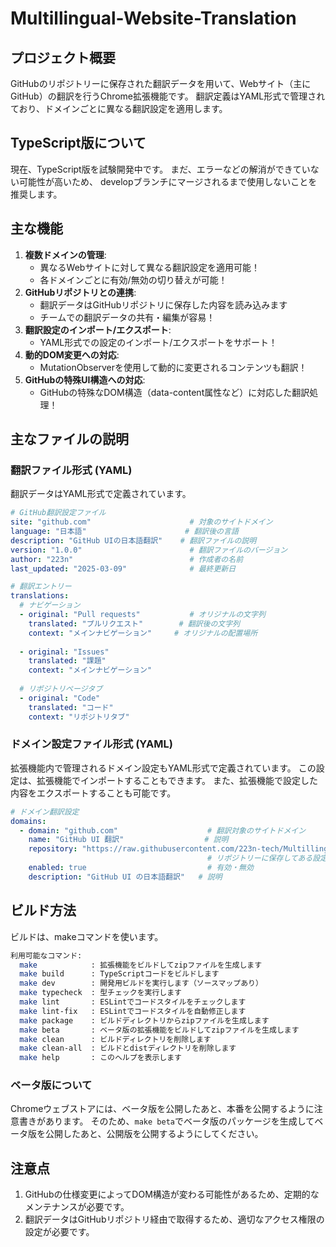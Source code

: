 # Multillingual-Website-Translation

## プロジェクト概要

GitHubのリポジトリーに保存された翻訳データを用いて、Webサイト（主にGitHub）の翻訳を行うChrome拡張機能です。
翻訳定義はYAML形式で管理されており、ドメインごとに異なる翻訳設定を適用します。

## TypeScript版について

現在、TypeScript版を試験開発中です。
まだ、エラーなどの解消ができていない可能性が高いため、
developブランチにマージされるまで使用しないことを推奨します。

## 主な機能

1. **複数ドメインの管理**:
   - 異なるWebサイトに対して異なる翻訳設定を適用可能！
   - 各ドメインごとに有効/無効の切り替えが可能！
2. **GitHubリポジトリとの連携**:
   - 翻訳データはGitHubリポジトリに保存した内容を読み込みます
   - チームでの翻訳データの共有・編集が容易！
3. **翻訳設定のインポート/エクスポート**:
   - YAML形式での設定のインポート/エクスポートをサポート！
4. **動的DOM変更への対応**:
   - MutationObserverを使用して動的に変更されるコンテンツも翻訳！
5. **GitHubの特殊UI構造への対応**:
   - GitHubの特殊なDOM構造（data-content属性など）に対応した翻訳処理！

## 主なファイルの説明

### 翻訳ファイル形式 (YAML)

翻訳データはYAML形式で定義されています。

```yaml
# GitHub翻訳設定ファイル
site: "github.com"                      # 対象のサイトドメイン
language: "日本語"                      # 翻訳後の言語
description: "GitHub UIの日本語翻訳"    # 翻訳ファイルの説明
version: "1.0.0"                        # 翻訳ファイルのバージョン
author: "223n"                          # 作成者の名前
last_updated: "2025-03-09"              # 最終更新日

# 翻訳エントリー
translations:
  # ナビゲーション
  - original: "Pull requests"           # オリジナルの文字列
    translated: "プルリクエスト"        # 翻訳後の文字列
    context: "メインナビゲーション"     # オリジナルの配置場所
    
  - original: "Issues"
    translated: "課題"
    context: "メインナビゲーション"
    
  # リポジトリページタブ
  - original: "Code"
    translated: "コード"
    context: "リポジトリタブ"
```

### ドメイン設定ファイル形式 (YAML)

拡張機能内で管理されるドメイン設定もYAML形式で定義されています。
この設定は、拡張機能でインポートすることもできます。
また、拡張機能で設定した内容をエクスポートすることも可能です。

```yaml
# ドメイン翻訳設定
domains:
  - domain: "github.com"                    # 翻訳対象のサイトドメイン
    name: "GitHub UI 翻訳"                  # 説明
    repository: "https://raw.githubusercontent.com/223n-tech/Multillingual-Website-Translation/refs/heads/master/config/translation-config-github.yml"
                                            # リポジトリーに保存してある設定ファイルのURL
    enabled: true                           # 有効・無効
    description: "GitHub UI の日本語翻訳"   # 説明
```

## ビルド方法

ビルドは、makeコマンドを使います。

```bash
利用可能なコマンド:
  make            : 拡張機能をビルドしてzipファイルを生成します
  make build      : TypeScriptコードをビルドします
  make dev        : 開発用ビルドを実行します（ソースマップあり）
  make typecheck  : 型チェックを実行します
  make lint       : ESLintでコードスタイルをチェックします
  make lint-fix   : ESLintでコードスタイルを自動修正します
  make package    : ビルドディレクトリからzipファイルを生成します
  make beta       : ベータ版の拡張機能をビルドしてzipファイルを生成します
  make clean      : ビルドディレクトリを削除します
  make clean-all  : ビルドとdistディレクトリを削除します
  make help       : このヘルプを表示します
```

### ベータ版について

Chromeウェブストアには、ベータ版を公開したあと、本番を公開するように注意書きがあります。
そのため、`make beta`でベータ版のパッケージを生成してベータ版を公開したあと、公開版を公開するようにしてください。

## 注意点

1. GitHubの仕様変更によってDOM構造が変わる可能性があるため、定期的なメンテナンスが必要です。
2. 翻訳データはGitHubリポジトリ経由で取得するため、適切なアクセス権限の設定が必要です。
